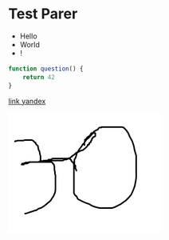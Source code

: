# Test Parer

* Hello
* World
* !

```js
function question() {
    return 42
}
```

[link yandex](https://yandex.ru)

![img](image.png)